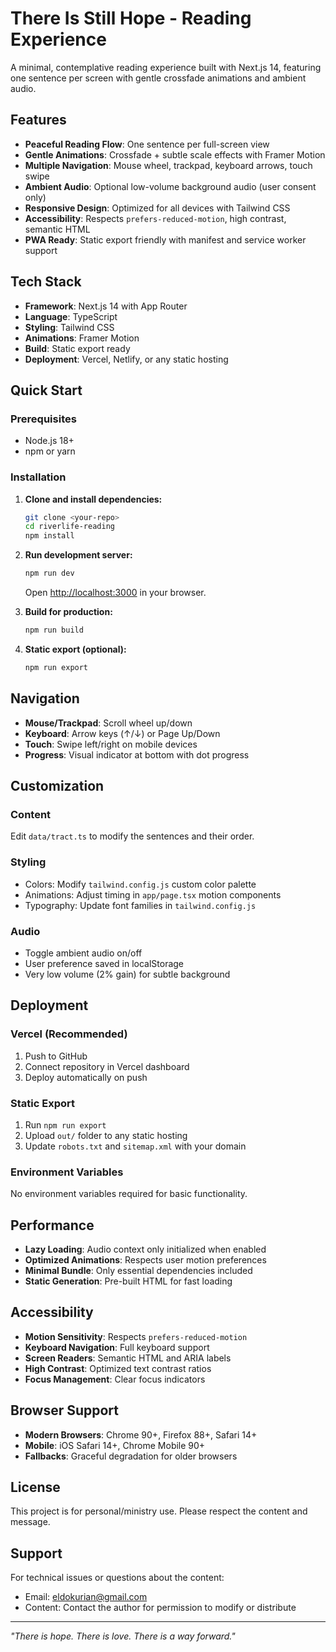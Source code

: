 # There Is Still Hope - Reading Experience

A minimal, contemplative reading experience built with Next.js 14, featuring one sentence per screen with gentle crossfade animations and ambient audio.

## Features

- **Peaceful Reading Flow**: One sentence per full-screen view
- **Gentle Animations**: Crossfade + subtle scale effects with Framer Motion
- **Multiple Navigation**: Mouse wheel, trackpad, keyboard arrows, touch swipe
- **Ambient Audio**: Optional low-volume background audio (user consent only)
- **Responsive Design**: Optimized for all devices with Tailwind CSS
- **Accessibility**: Respects `prefers-reduced-motion`, high contrast, semantic HTML
- **PWA Ready**: Static export friendly with manifest and service worker support

## Tech Stack

- **Framework**: Next.js 14 with App Router
- **Language**: TypeScript
- **Styling**: Tailwind CSS
- **Animations**: Framer Motion
- **Build**: Static export ready
- **Deployment**: Vercel, Netlify, or any static hosting

## Quick Start

### Prerequisites

- Node.js 18+ 
- npm or yarn

### Installation

1. **Clone and install dependencies:**
   ```bash
   git clone <your-repo>
   cd riverlife-reading
   npm install
   ```

2. **Run development server:**
   ```bash
   npm run dev
   ```
   
   Open [http://localhost:3000](http://localhost:3000) in your browser.

3. **Build for production:**
   ```bash
   npm run build
   ```

4. **Static export (optional):**
   ```bash
   npm run export
   ```

## Navigation

- **Mouse/Trackpad**: Scroll wheel up/down
- **Keyboard**: Arrow keys (↑/↓) or Page Up/Down
- **Touch**: Swipe left/right on mobile devices
- **Progress**: Visual indicator at bottom with dot progress

## Customization

### Content
Edit `data/tract.ts` to modify the sentences and their order.

### Styling
- Colors: Modify `tailwind.config.js` custom color palette
- Animations: Adjust timing in `app/page.tsx` motion components
- Typography: Update font families in `tailwind.config.js`

### Audio
- Toggle ambient audio on/off
- User preference saved in localStorage
- Very low volume (2% gain) for subtle background

## Deployment

### Vercel (Recommended)
1. Push to GitHub
2. Connect repository in Vercel dashboard
3. Deploy automatically on push

### Static Export
1. Run `npm run export`
2. Upload `out/` folder to any static hosting
3. Update `robots.txt` and `sitemap.xml` with your domain

### Environment Variables
No environment variables required for basic functionality.

## Performance

- **Lazy Loading**: Audio context only initialized when enabled
- **Optimized Animations**: Respects user motion preferences
- **Minimal Bundle**: Only essential dependencies included
- **Static Generation**: Pre-built HTML for fast loading

## Accessibility

- **Motion Sensitivity**: Respects `prefers-reduced-motion`
- **Keyboard Navigation**: Full keyboard support
- **Screen Readers**: Semantic HTML and ARIA labels
- **High Contrast**: Optimized text contrast ratios
- **Focus Management**: Clear focus indicators

## Browser Support

- **Modern Browsers**: Chrome 90+, Firefox 88+, Safari 14+
- **Mobile**: iOS Safari 14+, Chrome Mobile 90+
- **Fallbacks**: Graceful degradation for older browsers

## License

This project is for personal/ministry use. Please respect the content and message.

## Support

For technical issues or questions about the content:
- Email: eldokurian@gmail.com
- Content: Contact the author for permission to modify or distribute

---

*"There is hope. There is love. There is a way forward."*


